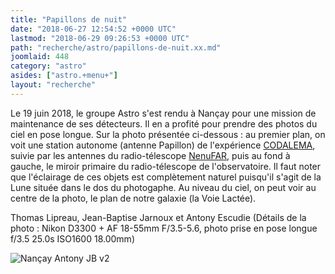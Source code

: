 ```yaml
---
title: "Papillons de nuit"
date: "2018-06-27 12:54:52 +0000 UTC"
lastmod: "2018-06-29 09:26:53 +0000 UTC"
path: "recherche/astro/papillons-de-nuit.xx.md"
joomlaid: 448
category: "astro"
asides: ["astro.+menu+"]
layout: "recherche"
---
```

Le 19 juin 2018, le groupe Astro s'est rendu à Nançay pour une mission de maintenance de ses détecteurs. Il en a profité pour prendre des photos du ciel en pose longue. Sur la photo présentée ci-dessous : au premier plan, on voit une station autonome (antenne Papillon) de l'expérience [CODALEMA](/recherche/astro/astro-presentation.xx), suivie par les antennes du radio-télescope [NenuFAR](https://www.obs-nancay.fr/-NenuFAR-45-.html), puis au fond à gauche, le miroir primaire du radio-télescope de l'observatoire. Il faut noter que l'éclairage de ces objets est complètement naturel puisqu'il s'agit de la Lune située dans le dos du photogaphe. Au niveau du ciel, on peut voir au centre de la photo, le plan de notre galaxie (la Voie Lactée).

Thomas Lipreau, Jean-Baptise Jarnoux et Antony Escudie (Détails de la photo : Nikon D3300 + AF 18-55mm F/3.5-5.6, photo prise en pose longue f/3.5 25.0s ISO1600 18.00mm)

![Nançay Antony JB v2](images/Nançay_Antony_JB_v2.jpg "Une nuit à Nançay")
